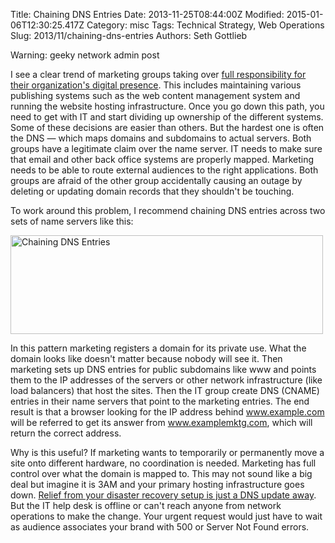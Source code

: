 Title: Chaining DNS Entries
Date: 2013-11-25T08:44:00Z
Modified: 2015-01-06T12:30:25.417Z
Category: misc
Tags: Technical Strategy, Web Operations
Slug: 2013/11/chaining-dns-entries
Authors: Seth Gottlieb

Warning: geeky network admin post

  

I see a clear trend of marketing groups taking over [full responsibility for their organization's digital presence](http://contenthere.net/2008/07/product-it-vs-enterprise-it.html). This includes maintaining various publishing systems such as the web content management system and running the website hosting infrastructure. Once you go down this path, you need to get with IT and start dividing up ownership of the different systems. Some of these decisions are easier than others. But the hardest one is often the DNS — which maps domains and subdomains to actual servers. Both groups have a legitimate claim over the name server. IT needs to make sure that email and other back office systems are properly mapped. Marketing needs to be able to route external audiences to the right applications. Both groups are afraid of the other group accidentally causing an outage by deleting or updating domain records that they shouldn't be touching.

  

To work around this problem, I recommend chaining DNS entries across two sets of name servers like this:

  

<a href="http://www.flickr.com/photos/sggottlieb/10932850424/" title="Chaining DNS Entries by sggottlieb, on Flickr"><img alt="Chaining DNS Entries" height="158" src="http://farm4.staticflickr.com/3809/10932850424_44a9144f1d.jpg" width="500"/></a>

  

In this pattern marketing registers a domain for its private use. What the domain looks like doesn't matter because nobody will see it. Then marketing sets up DNS entries for public subdomains like www and points them to the IP addresses of the servers or other network infrastructure (like load balancers) that host the sites. Then the IT group create DNS (CNAME) entries in their name servers that point to the marketing entries. The end result is that a browser looking for the IP address behind www.example.com will be referred to get its answer from www.examplemktg.com, which will return the correct address. 

  

Why is this useful? If marketing wants to temporarily or permanently move a site onto different hardware, no coordination is needed. Marketing has full control over what the domain is mapped to. This may not sound like a big deal but imagine it is 3AM and your primary hosting infrastructure goes down. [Relief from your disaster recovery setup is just a DNS update away](http://contenthere.net/2013/01/monitoring-your-hot-standby.html). But the IT help desk is offline or can't reach anyone from network operations to make the change. Your urgent request would just have to wait as audience associates your brand with 500 or Server Not Found errors.
